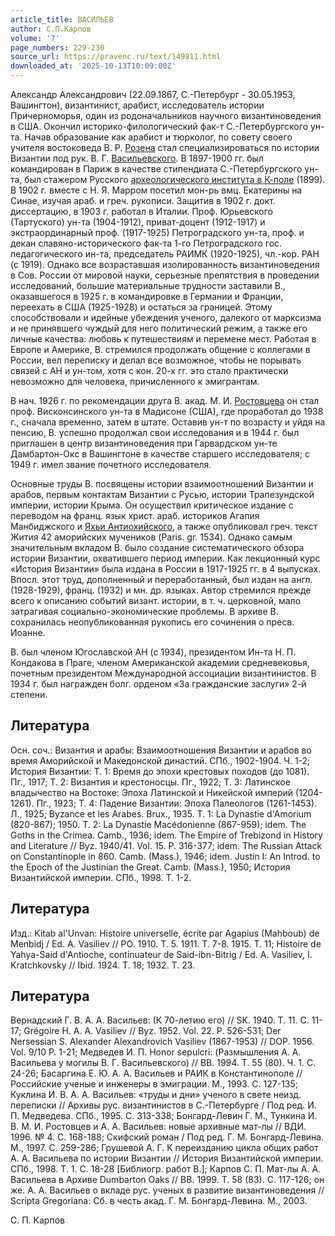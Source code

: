 ```yaml
---
article_title: ВАСИЛЬЕВ
author: С.П.Карпов
volume: '7'
page_numbers: 229-230
source_url: https://pravenc.ru/text/149811.html
downloaded_at: '2025-10-13T10:09:00Z'
---
```


Александр Александрович (22.09.1867, С.-Петербург - 30.05.1953, Вашингтон), византинист, арабист, исследователь истории Причерноморья, один из родоначальников научного византиноведения в США. Окончил историко-филологический фак-т С.-Петербургского ун-та. Начав образование как арабист и тюрколог, по совету своего учителя востоковеда В. Р. [Розена](https://pravenc.ru/text/Розена.html) стал специализироваться по истории Византии под рук. В. Г. [Васильевского](https://pravenc.ru/text/Васильевский.html). В 1897-1900 гг. был командирован в Париж в качестве стипендиата С.-Петербургского ун-та, был стажером Русского [археологического института в К-поле](<https://pravenc.ru/text/археологического института в К-поле.html>) (1899). В 1902 г. вместе с Н. Я. Марром посетил мон-рь вмц. Екатерины на Синае, изучая араб. и греч. рукописи. Защитив в 1902 г. докт. диссертацию, в 1903 г. работал в Италии. Проф. Юрьевского (Тартуского) ун-та (1904-1912), приват-доцент (1912-1917) и экстраординарный проф. (1917-1925) Петроградского ун-та, проф. и декан славяно-исторического фак-та 1-го Петроградского гос. педагогического ин-та, председатель РАИМК (1920-1925), чл.-кор. РАН (с 1919). Однако все возраставшая изолированность византиноведения в Сов. России от мировой науки, серьезные препятствия в проведении исследований, большие материальные трудности заставили В., оказавшегося в 1925 г. в командировке в Германии и Франции, переехать в США (1925-1928) и остаться за границей. Этому способствовали и идейные убеждения ученого, далекого от марксизма и не принявшего чуждый для него политический режим, а также его личные качества: любовь к путешествиям и перемене мест. Работая в Европе и Америке, В. стремился продолжать общение с коллегами в России, вел переписку и делал все возможное, чтобы не порывать связей с АН и ун-том, хотя с кон. 20-х гг. это стало практически невозможно для человека, причисленного к эмигрантам.

В нач. 1926 г. по рекомендации друга В. акад. М. И. [Ростовцева](https://pravenc.ru/text/Ростовцева.html) он стал проф. Висконсинского ун-та в Мадисоне (США), где проработал до 1938 г., сначала временно, затем в штате. Оставив ун-т по возрасту и уйдя на пенсию, В. успешно продолжал свои исследования и в 1944 г. был приглашен в центр византиноведения при Гарвардском ун-те Дамбартон-Окс в Вашингтоне в качестве старшего исследователя; с 1949 г. имел звание почетного исследователя.

Основные труды В. посвящены истории взаимоотношений Византии и арабов, первым контактам Византии с Русью, истории Трапезундской империи, истории Крыма. Он осуществил критическое издание с переводом на франц. язык христ. араб. историков Агапия Манбиджского и [Яхьи Антиохийского](<https://pravenc.ru/text/Яхьи Антиохийского.html>), а также опубликовал греч. текст Жития 42 аморийских мучеников (Paris. gr. 1534). Однако самым значительным вкладом В. было создание систематического обзора истории Византии, охватившего период империи. Как лекционный курс «История Византии» была издана в России в 1917-1925 гг. в 4 выпусках. Впосл. этот труд, дополненный и переработанный, был издан на англ. (1928-1929), франц. (1932) и мн. др. языках. Автор стремился прежде всего к описанию событий визант. истории, в т. ч. церковной, мало затрагивая социально-экономические проблемы. В архиве В. сохранилась неопубликованная рукопись его сочинения о пресв. Иоанне.

В. был членом Югославской АН (с 1934), президентом Ин-та Н. П. Кондакова в Праге, членом Американской академии средневековья, почетным президентом Международной ассоциации византинистов. В 1934 г. был награжден болг. орденом «За гражданские заслуги» 2-й степени.

## Литература

Осн. соч.: Византия и арабы: Взаимоотношения Византии и арабов во время Аморийской и Македонской династий. СПб., 1902-1904. Ч. 1-2; История Византии: Т. 1: Время до эпохи крестовых походов (до 1081). Пг., 1917; Т. 2: Византия и крестоносцы. Пг., 1922; Т. 3: Латинское владычество на Востоке: Эпоха Латинской и Никейской империй (1204-1261). Пг., 1923; Т. 4: Падение Византии: Эпоха Палеологов (1261-1453). Л., 1925; Byzance et les Arabes. Brux., 1935. T. 1: La Dynastie d'Amorium (820-867); 1950. T. 2: La Dynastie Macédonienne (867-959); idem. The Goths in the Crimea. Camb., 1936; idem. The Empire of Trebizond in History and Literature // Byz. 1940/41. Vol. 15. P. 316-377; idem. The Russian Attack on Constantinople in 860. Camb. (Mass.), 1946; idem. Justin I: An Introd. to the Epoch of the Justinian the Great. Camb. (Mass.), 1950; История Византийской империи. СПб., 1998. Т. 1-2.

## Литература

Изд.: Kitab al'Unvan: Histoire universelle, écrite par Agapius (Mahboub) de Menbidj / Ed. A. Vasiliev // PO. 1910. T. 5. 1911. Т. 7-8. 1915. Т. 11; Histoire de Yahya-Said d'Antioche, continuateur de Said-ibn-Bitrig / Ed. A. Vasiliev, I. Kratchkovsky // Ibid. 1924. T. 18; 1932. T. 23.

## Литература

Вернадский Г. В. А. А. Васильев: (К 70-летию его) // SK. 1940. T. 11. С. 11-17; Grégoire H. A. A. Vasiliev // Byz. 1952. Vol. 22. P. 526-531; Der Nersessian S. Alexander Alexandrovich Vasiliev (1867-1953) // DOP. 1956. Vol. 9/10 P. 1-21; Медведев И. П. Honor sepulcri: (Размышления А. А. Васильева у могилы В. Г. Васильевского) // ВВ. 1994. Т. 55 (80). Ч. 1. С. 24-26; Басаргина Е. Ю. А. А. Васильев и РАИК в Константинополе // Российские ученые и инженеры в эмиграции. М., 1993. С. 127-135; Куклина И. В. А. А. Васильев: «труды и дни» ученого в свете неизд. переписки // Архивы рус. византинистов в С.-Петербурге / Под ред. И. П. Медведева. СПб., 1995. С. 313-338; Бонгард-Левин Г. М., Тункина И. В. М. И. Ростовцев и А. А. Васильев: новые архивные мат-лы // ВДИ. 1996. № 4. С. 168-188; Скифский роман / Под ред. Г. М. Бонгард-Левина. М., 1997. С. 259-286; Грушевой А. Г. К переизданию цикла общих работ А. А. Васильева по истории Византии // История Византийской империи. СПб., 1998. Т. 1. С. 18-28 [Библиогр. работ В.]; Карпов С. П. Мат-лы А. А. Васильева в Архиве Dumbarton Oaks // ВВ. 1999. Т. 58 (83). С. 117-126; он же. А. А. Васильев о вкладе рус. ученых в развитие византиноведения // Scripta Gregoriana: Сб. в честь акад. Г. М. Бонгард-Левина. М., 2003.

С.   П.   Карпов
